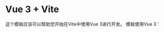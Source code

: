 # Vue 3 + Vite

这个模板应该可以帮助您开始在Vite中使用Vue 3进行开发。 模板使用Vue 3 ' <script setup> ' sfc，查看[script setup docs](https://v3.vuejs.org/api/sfc-script-setup.html#sfc-script-setup)了解更多信息。

- ## 推荐IDE设置

- [VSCode](https://code.visualstudio.com/) + [Volar](https://marketplace.visualstudio.com/items?itemName=johnsoncodehk.volar)



# 依赖:

## *Anime.js* 

简介:

JavaScript动画引擎

*Anime.js* (`/ˈæn.ə.meɪ/`) 是一个轻量的JavaScript 动画库， 拥有简单而强大的API。
可对 CSS 属性、 SVG、 DOM 和JavaScript 对象进行动画。

中文官网:https://www.animejs.cn/

引入方式:参考官网给定方法



## **Font Awesome**

简介:

在您的网站上使用Font Awesome展示矢量图标和社交标志，这可是网络上最流行的图标集和工具包。

中文官网:https://fa5.dashgame.com/#/

使用方式:https://blog.csdn.net/weixin_46242909/article/details/113310505



## tailwindcss

简介:

一个实用程序优先的CSS框架，用于快速UI开发。

Tailwind CSS 是一个功能类优先的 CSS 框架，它集成了诸如 `flex`, `pt-4`, `text-center` 和 `rotate-90` 这样的的类，它们能直接在脚本标记语言中组合起来，构建出任何设计。

中文官网:https://www.tailwindcss.cn/

引入方式:npm install tailwindcss



## bulma

简介:

基于**Flexbox**的现代CSS框架

Bulma是一个免费、开源的CSS框架，它提供了易于使用的前端的组件，您可以轻松地组合这些组件来构建响应式Web界面。

中文官网:https://bulma.zcopy.site/

引入方式:npm install bulma



## normalize.css

简介:

一个现代的替代CSS重置

 是一个可以定制的CSS文件，它让不同的浏览器在渲染网页元素的时候形式更统一。

官网:http://necolas.github.io/normalize.css/

引入方式:npm install normalize.css



## lodash

简介:

一个现代化的JavaScript实用程序库，提供模块化，性能和额外的功能。

中文官网:https://www.lodashjs.com/

引入方式:npm i --save lodash



## Vant

简介:

轻量、可靠的移动端 Vue 组件库

中文官网:https://vant-contrib.gitee.io/vant/v3/#/zh-CN/home

引入方式:

 Vue 2 项目，安装 Vant 2： npm i vant -S

Vue 3 项目，安装 Vant 3： npm i vant@next -S

